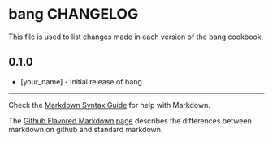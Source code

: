 # bang CHANGELOG

This file is used to list changes made in each version of the bang cookbook.

## 0.1.0
- [your_name] - Initial release of bang

- - -
Check the [Markdown Syntax Guide](http://daringfireball.net/projects/markdown/syntax) for help with Markdown.

The [Github Flavored Markdown page](http://github.github.com/github-flavored-markdown/) describes the differences between markdown on github and standard markdown.
